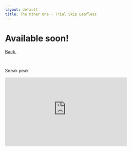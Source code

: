 ```yaml
---
layout: default
title: The Other One - Trial Skip Leafless
---
```


<p><h1><b>Available soon!</b></h1></p>
<p><a href="/pages/windwaker/windwakermain">Back.</a></p>
<br />
<p>Sneak peak</p>
<p><iframe width="400" height="225" src="https://www.youtube.com/embed/IXXwzV24WYk" frameborder="0"></iframe></p>
<p>&nbsp;</p>
<p>&nbsp;</p>